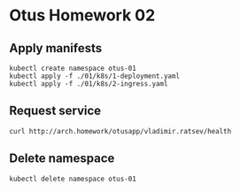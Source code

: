 # Otus Homework 02

## Apply manifests

```shell
kubectl create namespace otus-01
kubectl apply -f ./01/k8s/1-deployment.yaml
kubectl apply -f ./01/k8s/2-ingress.yaml
```

## Request service

```shell
curl http://arch.homework/otusapp/vladimir.ratsev/health
```

## Delete namespace

```shell
kubectl delete namespace otus-01
```
